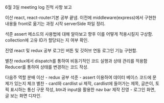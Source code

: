 6월 3일 meeting log
진척 사항 보고

이산
react, react-router기본 공부 끝냄. 이전에 middleware(express)에서 구현한 내용들 front로 옮기는 과정 시작
serverSide 파일 정리.

석준
assert 메소드의 사용법에 대해 알아보고 향후 이를 어떻게 적용시킬지 구상함. 
collection에 고유 ID가 할당되는 지 여부 확인. 

진영
react 및 redux 공부
로그인 버튼 및 깃허브 연동 로그인 기능 구현함.

별찬
redux에서 dispatch를 통하여 비동기적인 코드 실행과 상태 관리를 적용함
Reducer를 통하여 상태를 변경하는 코드 작성.

다음주 역할 분배
이산 - redux 공부
석준 - assert 이용하여 데이터 베이스 코드에 문제가 있는지 체크
별찬 - card와 cardlist ui 제작, cardlist에 들어가는 제목, 글쓴이, 토픽 표시하는 통신 구문 작성, btn과 input을 활용한 nav bar 제작
진영 - 로그인 화면, 글 보는 화면 디자인.


